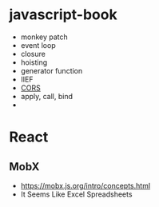 # javascript-book
- monkey patch
- event loop
- closure
- hoisting
- generator function
- IIEF
- [CORS](http://homoefficio.github.io/2015/07/21/Cross-Origin-Resource-Sharing/)
- apply, call, bind
- 

# React
## MobX
- https://mobx.js.org/intro/concepts.html
- It Seems Like Excel Spreadsheets
